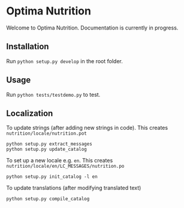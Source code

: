 # Optima Nutrition

Welcome to Optima Nutrition. Documentation is currently in progress.

## Installation

Run `python setup.py develop` in the root folder.

## Usage

Run `python tests/testdemo.py` to test.

## Localization

To update strings (after adding new strings in code). This creates `nutrition/locale/nutrition.pot`

    python setup.py extract_messages
    python setup.py update_catalog

To set up a new locale e.g. `en`. This creates `nutrition/locale/en/LC_MESSAGES/nutrition.po`

    python setup.py init_catalog -l en

To update translations (after modifying translated text)

    python setup.py compile_catalog

